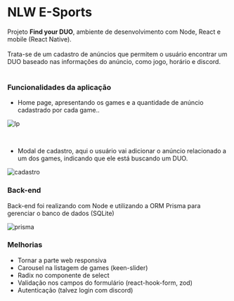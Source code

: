 # NLW E-Sports
Projeto <b>Find your DUO</b>, ambiente de desenvolvimento com Node, React e mobile (React Native).
<br>
<br>Trata-se de um cadastro de anúncios que permitem o usuário encontrar um DUO baseado nas informações do anúncio, como jogo, horário e discord.
<br><br>
<h3 align="left">Funcionalidades da aplicação</h3>


- Home page, apresentando os games e a quantidade de anúncio cadastrado por cada game.. 

![lp](https://user-images.githubusercontent.com/49600131/201557968-415a7e73-07f5-4b95-9f9e-185c2a6852ec.png)

<br>

- Modal de cadastro, aqui o usuário vai adicionar o anúncio relacionado a um dos games, indicando que ele está buscando um DUO.

![cadastro](https://user-images.githubusercontent.com/49600131/201558027-b0bf04e0-7da4-483f-b363-438358d3bf1c.png)


<h3 align="left">Back-end</h3>

Back-end foi realizando com Node e utilizando a ORM Prisma para gerenciar o banco de dados (SQLite)

![prisma](https://user-images.githubusercontent.com/49600131/201558955-ef1ff62e-edec-4288-a5fd-cf1870e6cfca.png)

<h3 align="left">Melhorias</h3>

- Tornar a parte web responsiva
- Carousel na listagem de games (keen-slider)
- Radix no componente de select
- Validação nos campos do formulário (react-hook-form, zod)
- Autenticação (talvez login com discord)
